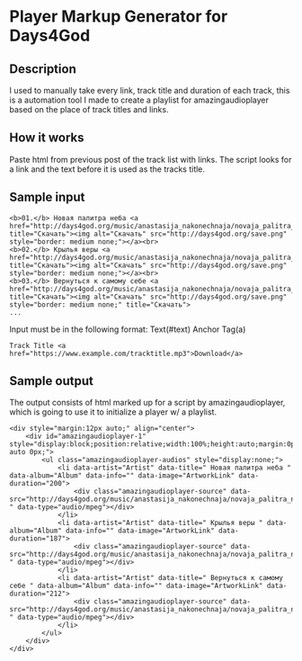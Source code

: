 # Player Markup Generator for Days4God
## Description
I used to manually take every link, track title and duration of each track, this is a automation tool I made to create a playlist for amazingaudioplayer based on the place of track titles and links.

## How it works
Paste html from previous post of the track list with links. The script looks for a link and the text before it is used as the tracks title.

## Sample input
    <b>01.</b> Новая палитра неба <a href="http://days4god.org/music/anastasija_nakonechnaja/novaja_palitra_neba/01.%20%D0%9D%D0%BE%D0%B2%D0%B0%D1%8F%20%D0%BF%D0%B0%D0%BB%D0%B8%D1%82%D1%80%D0%B0%20%D0%BD%D0%B5%D0%B1%D0%B0.mp3" title="Скачать"><img alt="Скачать" src="http://days4god.org/save.png" style="border: medium none;"></a><br>
    <b>02.</b> Крылья веры <a href="http://days4god.org/music/anastasija_nakonechnaja/novaja_palitra_neba/02.%20%D0%9A%D1%80%D1%8B%D0%BB%D1%8C%D1%8F%20%D0%B2%D0%B5%D1%80%D1%8B.mp3" title="Скачать"><img alt="Скачать" src="http://days4god.org/save.png" style="border: medium none;"></a><br>
    <b>03.</b> Вернуться к самому себе <a href="http://days4god.org/music/anastasija_nakonechnaja/novaja_palitra_neba/03.%20%D0%92%D0%B5%D1%80%D0%BD%D1%83%D1%82%D1%8C%D1%81%D1%8F%20%D0%BA%20%D1%81%D0%B0%D0%BC%D0%BE%D0%BC%D1%83%20%D1%81%D0%B5%D0%B1%D0%B5.mp3" title="Скачать"><img alt="Скачать" src="http://days4god.org/save.png" style="border: medium none;" title="Скачать">
    ...
Input must be in the following format:
Text(#text) Anchor Tag(a)
```
Track Title <a href="https://www.example.com/tracktitle.mp3">Download</a>
```
## Sample output
The output consists of html marked up for a script by amazingaudioplayer, which is going to use it to initialize a player w/ a playlist.

```
<div style="margin:12px auto;" align="center">
	<div id="amazingaudioplayer-1" style="display:block;position:relative;width:100%;height:auto;margin:0px auto 0px;">
		<ul class="amazingaudioplayer-audios" style="display:none;">
			<li data-artist="Artist" data-title=" Новая палитра неба " data-album="Album" data-info="" data-image="ArtworkLink" data-duration="200">
				<div class="amazingaudioplayer-source" data-src="http://days4god.org/music/anastasija_nakonechnaja/novaja_palitra_neba/01.%20%D0%9D%D0%BE%D0%B2%D0%B0%D1%8F%20%D0%BF%D0%B0%D0%BB%D0%B8%D1%82%D1%80%D0%B0%20%D0%BD%D0%B5%D0%B1%D0%B0.mp3 " data-type="audio/mpeg"></div>
			</li>
			<li data-artist="Artist" data-title=" Крылья веры " data-album="Album" data-info="" data-image="ArtworkLink" data-duration="187">
				<div class="amazingaudioplayer-source" data-src="http://days4god.org/music/anastasija_nakonechnaja/novaja_palitra_neba/02.%20%D0%9A%D1%80%D1%8B%D0%BB%D1%8C%D1%8F%20%D0%B2%D0%B5%D1%80%D1%8B.mp3 " data-type="audio/mpeg"></div>
			</li>
			<li data-artist="Artist" data-title=" Вернуться к самому себе " data-album="Album" data-info="" data-image="ArtworkLink" data-duration="212">
				<div class="amazingaudioplayer-source" data-src="http://days4god.org/music/anastasija_nakonechnaja/novaja_palitra_neba/03.%20%D0%92%D0%B5%D1%80%D0%BD%D1%83%D1%82%D1%8C%D1%81%D1%8F%20%D0%BA%20%D1%81%D0%B0%D0%BC%D0%BE%D0%BC%D1%83%20%D1%81%D0%B5%D0%B1%D0%B5.mp3 " data-type="audio/mpeg"></div>
			</li>
		</ul>
	</div>
</div>
```
